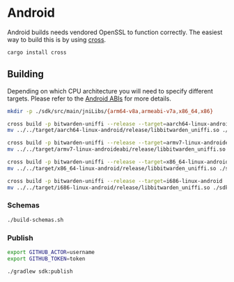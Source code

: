 # Android

Android builds needs vendored OpenSSL to function correctly. The easiest way to build this is by
using [cross](https://github.com/cross-rs/cross).

```bash
cargo install cross
```

## Building

Depending on which CPU architecture you will need to specify different targets. Please refer to the
[Android ABIs](https://developer.android.com/ndk/guides/abis) for more details.

```bash
mkdir -p ./sdk/src/main/jniLibs/{arm64-v8a,armeabi-v7a,x86_64,x86}

cross build -p bitwarden-uniffi --release --target=aarch64-linux-android
mv ../../target/aarch64-linux-android/release/libbitwarden_uniffi.so ./sdk/src/main/jniLibs/arm64-v8a/libbitwarden_uniffi.so

cross build -p bitwarden-uniffi --release --target=armv7-linux-androideabi
mv ../../target/armv7-linux-androideabi/release/libbitwarden_uniffi.so ./sdk/src/main/jniLibs/armeabi-v7a/libbitwarden_uniffi.so

cross build -p bitwarden-uniffi --release --target=x86_64-linux-android
mv ../../target/x86_64-linux-android/release/libbitwarden_uniffi.so ./sdk/src/main/jniLibs/x86_64/libbitwarden_uniffi.so

cross build -p bitwarden-uniffi --release --target=i686-linux-android
mv ../../target/i686-linux-android/release/libbitwarden_uniffi.so ./sdk/src/main/jniLibs/x86/libbitwarden_uniffi.so
```

### Schemas

```bash
./build-schemas.sh
```

### Publish

```bash
export GITHUB_ACTOR=username
export GITHUB_TOKEN=token

./gradlew sdk:publish
```
